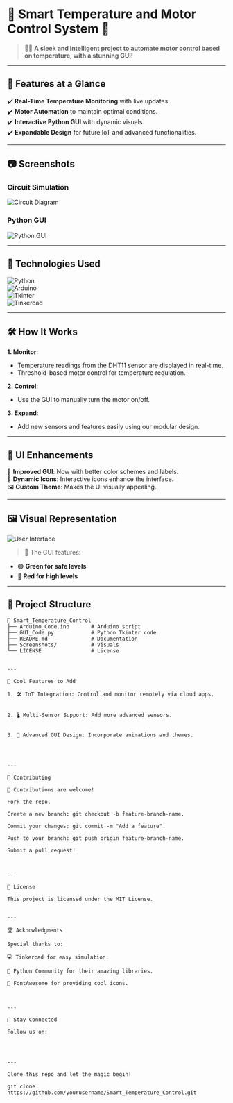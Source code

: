 
# 🌟 **Smart Temperature and Motor Control System** 🚀  
> 🧑‍💻 **A sleek and intelligent project to automate motor control based on temperature, with a stunning GUI!**  

---

## 🎯 **Features at a Glance**  
✔️ **Real-Time Temperature Monitoring** with live updates.  
✔️ **Motor Automation** to maintain optimal conditions.  
✔️ **Interactive Python GUI** with dynamic visuals.  
✔️ **Expandable Design** for future IoT and advanced functionalities.  

---

## 📷 **Screenshots**  
### Circuit Simulation  
![Circuit Diagram](path_to_circuit_screenshot.png)  
### Python GUI  
![Python GUI](path_to_gui_screenshot.png)  

---

## 🚀 **Technologies Used**  
![Python](https://img.shields.io/badge/Python-v3.11-blue?style=for-the-badge&logo=python)  
![Arduino](https://img.shields.io/badge/Arduino-IDE-green?style=for-the-badge&logo=arduino)  
![Tkinter](https://img.shields.io/badge/Tkinter-GUI-yellow?style=for-the-badge&logo=python)  
![Tinkercad](https://img.shields.io/badge/Tinkercad-Simulation-orange?style=for-the-badge&logo=autodesk)  

---

## 🛠️ **How It Works**  
**1. Monitor**:  
- Temperature readings from the DHT11 sensor are displayed in real-time.  
- Threshold-based motor control for temperature regulation.  

**2. Control**:  
- Use the GUI to manually turn the motor on/off.  

**3. Expand**:  
- Add new sensors and features easily using our modular design.  

---

## 🌟 **UI Enhancements**  
🎨 **Improved GUI**: Now with better color schemes and labels.  
🌈 **Dynamic Icons**: Interactive icons enhance the interface.  
🖼️ **Custom Theme**: Makes the UI visually appealing.  

---

## 🖼️ **Visual Representation**  
![User Interface](path_to_gui_screenshot.png)  
> 📌 The GUI features:  
- 🟢 **Green for safe levels**  
- 🔴 **Red for high levels**  

---

## 🧩 **Project Structure**  
```plaintext
📂 Smart_Temperature_Control  
├── Arduino_Code.ino       # Arduino script  
├── GUI_Code.py            # Python Tkinter code  
├── README.md              # Documentation  
├── Screenshots/           # Visuals  
└── LICENSE                # License


---

🚩 Cool Features to Add

1. 🛠️ IoT Integration: Control and monitor remotely via cloud apps.


2. 🌡️ Multi-Sensor Support: Add more advanced sensors.


3. 🎉 Advanced GUI Design: Incorporate animations and themes.




---

🤝 Contributing

🌟 Contributions are welcome!

Fork the repo.

Create a new branch: git checkout -b feature-branch-name.

Commit your changes: git commit -m "Add a feature".

Push to your branch: git push origin feature-branch-name.

Submit a pull request!



---

📜 License

This project is licensed under the MIT License.


---

🏆 Acknowledgments

Special thanks to:

💻 Tinkercad for easy simulation.

🚀 Python Community for their amazing libraries.

🎨 FontAwesome for providing cool icons.



---

📣 Stay Connected

Follow us on:




---

Clone this repo and let the magic begin!

git clone https://github.com/yourusername/Smart_Temperature_Control.git

